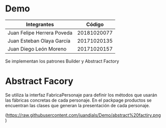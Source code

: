 # Demo
|Integrantes|Código|
|-----------|-----------|
|Juan Felipe Herrera Poveda|20181020077|
|Juan Esteban Olaya García|20171020135|
|Juan Diego León Moreno|20171020157|


Se implementan los patrones Builder y Abstract Factory

# Abstract Facory
  Se utiliza la interfaz FabricaPersonaje para definir los métodos que usarán las fábricas concretas de cada personaje.
  En el packpage productos se encuentran las clases que generan la presentación de cada personaje.
  
  (https://raw.githubusercontent.com/juandials/Demo/abstract%20factiry.png)
